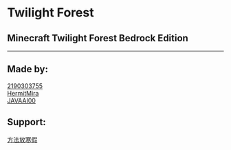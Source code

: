# Twilight Forest
## Minecraft Twilight Forest Bedrock Edition
***
## Made by:
[2190303755](https://space.bilibili.com/436439712)<br>
[HermitMira](https://space.bilibili.com/324707380)<br>
[JAVAAI00](https://space.bilibili.com/38521002)<br>
## Support:
[方法放寒假](https://space.bilibili.com/1833082)<br>

